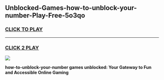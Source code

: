 
## Unblocked-Games-how-to-unblock-your-number-Play-Free-5o3qo
<h3>
<a href="https://premium76.site?title=how-to-unblock-your-number&ref=12A">CLICK TO PLAY</a></h3>
<hr>

<h3>
<a href="https://premium76.site?title=how-to-unblock-your-number&ref=12A">CLICK 2 PLAY</a>
  
</h3>

<a href="https://premium76.site?title=how-to-unblock-your-number&ref=12A"><img src="https://clearcache.store/games.png"></a>


**how-to-unblock-your-number games unblocked: Your Gateway to Fun and Accessible Online Gaming**
